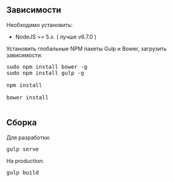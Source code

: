 ## Зависимости
Необходимо установить:

* NodeJS >= 5.x. ( лучше v6.7.0 )

Установить глобальные NPM пакеты Gulp и Bower, загрузить зависимости:

<pre>
sudo npm install bower -g
sudo npm install gulp -g

npm install

bower install

</pre>

## Сборка
Для разработки:
<pre>
gulp serve
</pre>
На production:
<pre>
gulp build
</pre>

